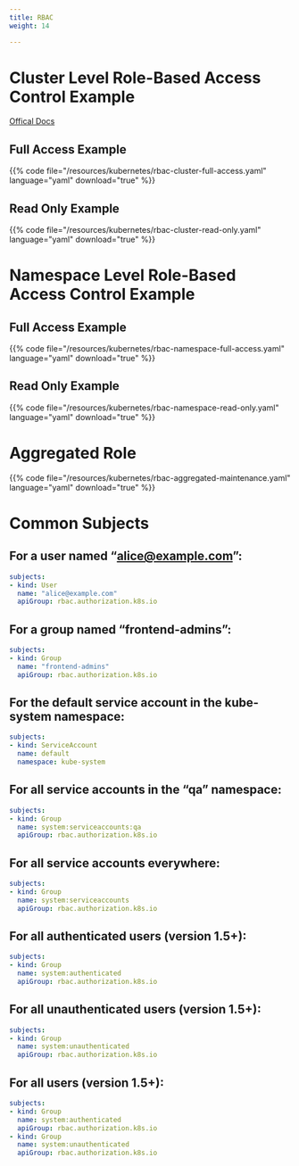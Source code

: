 ```yaml
---
title: RBAC
weight: 14

---
```


# Cluster Level Role-Based Access Control Example

[Offical Docs](https://kubernetes.io/docs/reference/access-authn-authz/rbac/)

## Full Access Example

{{% code file="/resources/kubernetes/rbac-cluster-full-access.yaml" language="yaml" download="true" %}}

## Read Only Example

{{% code file="/resources/kubernetes/rbac-cluster-read-only.yaml" language="yaml" download="true" %}}

# Namespace Level Role-Based Access Control Example

## Full Access Example

{{% code file="/resources/kubernetes/rbac-namespace-full-access.yaml" language="yaml" download="true" %}}

## Read Only Example

{{% code file="/resources/kubernetes/rbac-namespace-read-only.yaml" language="yaml" download="true" %}}


# Aggregated Role

{{% code file="/resources/kubernetes/rbac-aggregated-maintenance.yaml" language="yaml" download="true" %}}

# Common Subjects

## For a user named “alice@example.com”:

```yaml
subjects:
- kind: User
  name: "alice@example.com"
  apiGroup: rbac.authorization.k8s.io
```

## For a group named “frontend-admins”:

```yaml
subjects:
- kind: Group
  name: "frontend-admins"
  apiGroup: rbac.authorization.k8s.io
```

## For the default service account in the kube-system namespace:

```yaml
subjects:
- kind: ServiceAccount
  name: default
  namespace: kube-system
```

## For all service accounts in the “qa” namespace:

```yaml
subjects:
- kind: Group
  name: system:serviceaccounts:qa
  apiGroup: rbac.authorization.k8s.io
```

## For all service accounts everywhere:

```yaml
subjects:
- kind: Group
  name: system:serviceaccounts
  apiGroup: rbac.authorization.k8s.io
```

## For all authenticated users (version 1.5+):

```yaml
subjects:
- kind: Group
  name: system:authenticated
  apiGroup: rbac.authorization.k8s.io
```

## For all unauthenticated users (version 1.5+):

```yaml
subjects:
- kind: Group
  name: system:unauthenticated
  apiGroup: rbac.authorization.k8s.io
```

## For all users (version 1.5+):

```yaml
subjects:
- kind: Group
  name: system:authenticated
  apiGroup: rbac.authorization.k8s.io
- kind: Group
  name: system:unauthenticated
  apiGroup: rbac.authorization.k8s.io
```